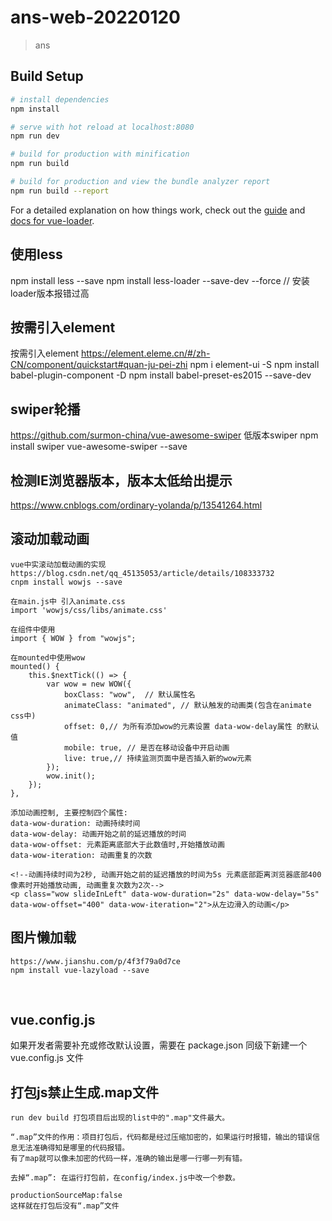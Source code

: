 # ans-web-20220120

> ans

## Build Setup

``` bash
# install dependencies
npm install

# serve with hot reload at localhost:8080
npm run dev

# build for production with minification
npm run build

# build for production and view the bundle analyzer report
npm run build --report
```

For a detailed explanation on how things work, check out the [guide](http://vuejs-templates.github.io/webpack/) and [docs for vue-loader](http://vuejs.github.io/vue-loader).



## 使用less
 npm install less --save
 npm install less-loader --save-dev --force  // 安装loader版本报错过高


## 按需引入element

按需引入element https://element.eleme.cn/#/zh-CN/component/quickstart#quan-ju-pei-zhi
npm i element-ui -S
npm install babel-plugin-component -D
npm install babel-preset-es2015 --save-dev



## swiper轮播

https://github.com/surmon-china/vue-awesome-swiper   低版本swiper
npm install swiper vue-awesome-swiper --save

## 检测IE浏览器版本，版本太低给出提示
<!-- 检测IE浏览器版本，版本太低给出提示 -->
https://www.cnblogs.com/ordinary-yolanda/p/13541264.html


## 滚动加载动画
    vue中实滚动加载动画的实现 https://blog.csdn.net/qq_45135053/article/details/108333732
    cnpm install wowjs --save
    
    在main.js中 引入animate.css
    import 'wowjs/css/libs/animate.css'
    
    在组件中使用
    import { WOW } from "wowjs";
    
    在mounted中使用wow
    mounted() {
        this.$nextTick(() => {
            var wow = new WOW({
                boxClass: "wow",  // 默认属性名
                animateClass: "animated", // 默认触发的动画类(包含在animate css中)
                offset: 0,// 为所有添加wow的元素设置 data-wow-delay属性 的默认值
                mobile: true, // 是否在移动设备中开启动画
                live: true,// 持续监测页面中是否插入新的wow元素
            });
            wow.init();
        });
    },
    
    添加动画控制, 主要控制四个属性:
    data-wow-duration: 动画持续时间
    data-wow-delay: 动画开始之前的延迟播放的时间
    data-wow-offset: 元素距离底部大于此数值时,开始播放动画
    data-wow-iteration: 动画重复的次数
    
    <!--动画持续时间为2秒, 动画开始之前的延迟播放的时间为5s 元素底部距离浏览器底部400像素时开始播放动画, 动画重复次数为2次-->
    <p class="wow slideInLeft" data-wow-duration="2s" data-wow-delay="5s" data-wow-offset="400" data-wow-iteration="2">从左边滑入的动画</p>

## 图片懒加载

    https://www.jianshu.com/p/4f3f79a0d7ce
    npm install vue-lazyload --save


​    

## vue.config.js

如果开发者需要补充或修改默认设置，需要在 package.json 同级下新建一个 vue.config.js 文件

## 打包js禁止生成.map文件

    run dev build 打包项目后出现的list中的".map"文件最大。

    “.map”文件的作用：项目打包后，代码都是经过压缩加密的，如果运行时报错，输出的错误信息无法准确得知是哪里的代码报错。 
    有了map就可以像未加密的代码一样，准确的输出是哪一行哪一列有错。

    去掉“.map”: 在运行打包前，在config/index.js中改一个参数。

    productionSourceMap:false 
    这样就在打包后没有“.map”文件